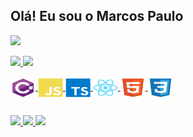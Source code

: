 

## Olá! Eu sou o Marcos Paulo
![](https://betanews.com/wp-content/uploads/2018/06/gifs-on-cli.gif")
 <div>
  <a href="https://github.com/marcospaulopaiva">
  <img height="180em" src="https://github-readme-stats.vercel.app/api?username=marcospaulopaiva&show_icons=true&theme=dark&include_all_commits=true&count_private=true"/>
  <img height="180em" src="https://github-readme-stats.vercel.app/api/top-langs/?username=marcospaulopaiva&layout=compact&langs_count=7&theme=dark"/>
   
</div>
<div style="display: inline_block"><br>
  <img align="center" alt="MP-Csharp" height="30" width="40" src="https://raw.githubusercontent.com/devicons/devicon/master/icons/csharp/csharp-original.svg">
  <img align="center" alt="MP-Js" height="30" width="40" src="https://raw.githubusercontent.com/devicons/devicon/master/icons/javascript/javascript-plain.svg">
  <img align="center" alt="MP-Ts" height="30" width="40" src="https://raw.githubusercontent.com/devicons/devicon/master/icons/typescript/typescript-plain.svg">
  <img align="center" alt="MP-React" height="30" width="40" src="https://raw.githubusercontent.com/devicons/devicon/master/icons/react/react-original.svg">
  <img align="center" alt="MP-HTML" height="30" width="40" src="https://raw.githubusercontent.com/devicons/devicon/master/icons/html5/html5-original.svg">
  <img align="center" alt="MP-CSS" height="30" width="40" src="https://raw.githubusercontent.com/devicons/devicon/master/icons/css3/css3-original.svg">  
</div>
 
 ##
 
<div>
 
 <a href="https://instagram.com/marcos.poo" target="_self">
   <img src="https://img.shields.io/badge/-Instagram-%23E4405F?style=for-the-badge&logo=instagram&logoColor=white">
 </a>
 <a href = "mailto:marcos.poo@gmail.com" target="_blank">
   <img src="https://img.shields.io/badge/Gmail-D14836?style=for-the-badge&logo=gmail&logoColor=white">
 </a>
 <a href="https://www.linkedin.com/in/marcos-paulo-de-oliveira-paiva-62612224" target="_blank">
   <img src="https://img.shields.io/badge/-LinkedIn-%230077B5?style=for-the-badge&logo=linkedin&logoColor=white">
 </a>
 
 
 
</div>


<!--
**marcospaulopaiva/marcospaulopaiva** is a ✨ _special_ ✨ repository because its `README.md` (this file) appears on your GitHub profile.

 ![Snake animation](https://github.com/rafaballerini/rafaballerini/blob/output/github-contribution-grid-snake.svg)


Here are some ideas to get you started:

- 🔭 I’m currently working on ...
- 🌱 I’m currently learning ...
- 👯 I’m looking to collaborate on ...
- 🤔 I’m looking for help with ...
- 💬 Ask me about ...
- 📫 How to reach me: ...
- 😄 Pronouns: ...
- ⚡ Fun fact: ...
-->
